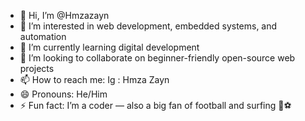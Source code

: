 - 👋 Hi, I’m @Hmzazayn  
- 👀 I’m interested in web development, embedded systems, and automation  
- 🌱 I’m currently learning digital development 
- 💞️ I’m looking to collaborate on beginner-friendly open-source web projects  
- 📫 How to reach me: Ig : Hmza Zayn
- 😄 Pronouns: He/Him  
- ⚡ Fun fact: I’m a  coder  — also a big fan of football and surfing 🌊⚽  
